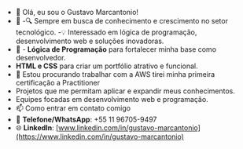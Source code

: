 - 👋 Olá, eu sou o Gustavo Marcantonio!
- 👀 
    -🔍 Sempre em busca de conhecimento e crescimento no setor tecnológico.
     -💡 Interessado em lógica de programação, desenvolvimento web e soluções inovadoras.
- 🌱 - **Lógica de Programação** para fortalecer minha base como desenvolvedor.
- **HTML e CSS** para criar um portfólio atrativo e funcional.
- 💞️ Estou procurando trabalhar com a AWS tirei minha primeira certificação a Practitioner 
- Projetos que me permitam aplicar e expandir meus conhecimentos.
- Equipes focadas em desenvolvimento web e programação.
- 📫 Como entrar em contato comigo
- 📱 **Telefone/WhatsApp**: +55 11 96705-9497  
- 🌐 **LinkedIn**: [www.linkedin.com/in/gustavo-marcantonio](https://www.linkedin.com/in/gustavo-marcantonio)




